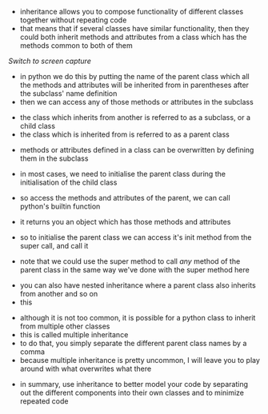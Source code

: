 - inheritance allows you to compose functionality of different classes together without repeating code
- that means that if several classes have similar functionality, then they could both inherit methods and attributes from a class which has the methods common to both of them

_Switch to screen capture_

- in python we do this by putting the name of the parent class which all the methods and attributes will be inherited from in parentheses after the subclass' name definition
- then we can access any of those methods or attributes in the subclass

<!-- DEFINITIONS -->

- the class which inherits from another is referred to as a subclass, or a child class
- the class which is inherited from is referred to as a parent class

<!-- OVERWRITING METHODS -->

- methods or attributes defined in a class can be overwritten by defining them in the subclass

<!-- SUPER -->

- in most cases, we need to initialise the parent class during the initialisation of the child class
- so access the methods and attributes of the parent, we can call python's builtin function
- it returns you an object which has those methods and attributes

- so to initialise the parent class we can access it's init method from the super call, and call it

- note that we could use the super method to call _any_ method of the parent class in the same way we've done with the super method here

<!-- NESTED INHERITANCE -->

- you can also have nested inheritance where a parent class also inherits from another and so on
- this

<!-- MULTIPLE INHERITANCE -->

- although it is not too common, it is possible for a python class to inherit from multiple other classes
- this is called multiple inheritance
- to do that, you simply separate the different parent class names by a comma
- because multiple inheritance is pretty uncommon, I will leave you to play around with what overwrites what there

<!-- OUTRO -->

- in summary, use inheritance to better model your code by separating out the different components into their own classes and to minimize repeated code
